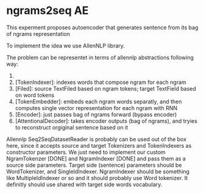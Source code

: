 # ngrams2seq AE
This experment proposes autoencoder that generates sentence from its bag of ngrams representation      

To implement the idea we use AllenNLP library. 

The problem can be representet in terms of allennlp abstractions following way:
1) [Token]: ngram
2) [TokenIndexer]: indexes words that compose ngram for each ngram
3) [Filed]: source TextFiled based on ngram tokens; target TextField based on word tokens
4) [TokenEmbedder]: embeds each ngram words separatly, and then computes single vector representation for each ngram with RNN
5) [Encoder]: just passes bag of ngrams forward (bypass encoder)
6) [AttentionalDecoder]: takes encoder outputs (bag of ngrams), and tryies to reconstruct orgiginal sentence based on it

Allennlp Seq2SeqDatasetReader is probably can be used out of the box here, since it accepts source and target Tokenizers and TokenIndexers as constructor parameters.
We just need to implement our custom NgramTokenzer [DONE] and NgramIndexer [DONE] and pass them as a source side parameters. Target side (sentence) parameters should be WordTokenizer, and SingleIdIndexer. 
NgramIndexer should be something like MultipleIdIndexer or so and it should probably use Word tokenizer. It definitly should use shared with target side words vocabulary.  